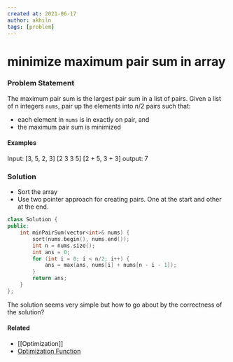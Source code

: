 ```yaml
---
created at: 2021-06-17
author: akhiln
tags: [problem]
---
```


# minimize maximum pair sum in array

### Problem Statement
The maximum pair sum is the largest pair sum in a list of pairs. Given a list of n integers `nums`, pair up the elements into $n/2$ pairs such that:
- each element in `nums` is in exactly on pair, and
- the maximum pair sum is minimized

#### Examples
Input: [3, 5, 2, 3]
	[2 3 3 5]
	[2 + 5, 3 + 3]
output: 7

### Solution
- Sort the array
- Use two pointer approach for creating pairs. One at the start and other at the end.

```cpp
class Solution {
public:
    int minPairSum(vector<int>& nums) {
        sort(nums.begin(), nums.end());
        int n = nums.size();
        int ans = 0;
        for (int i = 0; i < n/2; i++) {
            ans = max(ans, nums[i] + nums[n - i - 1]);
        }
        return ans;
    }
};
```
The solution seems very simple but how to go about by the correctness of the solution?

#### Related
- [[Optimization]]
- [Optimization Function](Optimization%20Function.md)
